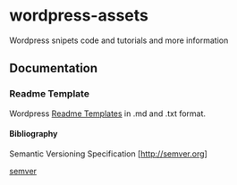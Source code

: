 # wordpress-assets
Wordpress snipets code and tutorials and more information

## Documentation
### Readme Template
Wordpress [Readme Templates](Readme/Readme.md) in .md and .txt format.

#### Bibliography

Semantic Versioning Specification [http://semver.org]

[semver](Docs/semver/semver.md)
